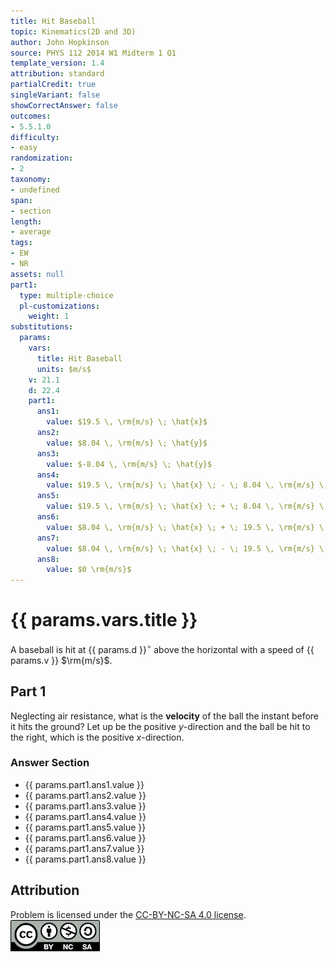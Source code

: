 ```yaml
---
title: Hit Baseball
topic: Kinematics(2D and 3D)
author: John Hopkinson
source: PHYS 112 2014 W1 Midterm 1 Q1
template_version: 1.4
attribution: standard
partialCredit: true
singleVariant: false
showCorrectAnswer: false
outcomes:
- 5.5.1.0
difficulty:
- easy
randomization:
- 2
taxonomy:
- undefined
span:
- section
length:
- average
tags:
- EW
- NR
assets: null
part1:
  type: multiple-choice
  pl-customizations:
    weight: 1
substitutions:
  params:
    vars:
      title: Hit Baseball
      units: $m/s$
    v: 21.1
    d: 22.4
    part1:
      ans1:
        value: $19.5 \, \rm{m/s} \; \hat{x}$
      ans2:
        value: $8.04 \, \rm{m/s} \; \hat{y}$
      ans3:
        value: $-8.04 \, \rm{m/s} \; \hat{y}$
      ans4:
        value: $19.5 \, \rm{m/s} \; \hat{x} \; - \; 8.04 \, \rm{m/s} \; \hat{y}$
      ans5:
        value: $19.5 \, \rm{m/s} \; \hat{x} \; + \; 8.04 \, \rm{m/s} \; \hat{y}$
      ans6:
        value: $8.04 \, \rm{m/s} \; \hat{x} \; + \; 19.5 \, \rm{m/s} \; \hat{y}$
      ans7:
        value: $8.04 \, \rm{m/s} \; \hat{x} \; - \; 19.5 \, \rm{m/s} \; \hat{y}$
      ans8:
        value: $0 \rm{m/s}$
---
```

# {{ params.vars.title }}
A baseball is hit at {{ params.d }}$^\circ$ above the horizontal with a speed of {{ params.v }} $\rm{m/s}$.

## Part 1

Neglecting air resistance, what is the **velocity** of the ball the instant before it hits the ground? Let up be the positive $y$-direction and the ball be hit to the right, which is the positive $x$-direction.

### Answer Section

- {{ params.part1.ans1.value }}
- {{ params.part1.ans2.value }}
- {{ params.part1.ans3.value }}
- {{ params.part1.ans4.value }}
- {{ params.part1.ans5.value }}
- {{ params.part1.ans6.value }}
- {{ params.part1.ans7.value }}
- {{ params.part1.ans8.value }}

## Attribution

Problem is licensed under the [CC-BY-NC-SA 4.0 license](https://creativecommons.org/licenses/by-nc-sa/4.0/).<br> ![The Creative Commons 4.0 license requiring attribution-BY, non-commercial-NC, and share-alike-SA license.](https://raw.githubusercontent.com/firasm/bits/master/by-nc-sa.png)